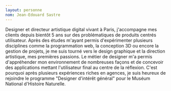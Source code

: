 ```yaml
---
layout: personne
nom: Jean-Edouard Sastre
---
```


Designer et directeur artistique digital vivant à Paris, j'accompagne mes clients depuis bientôt 5 ans sur des problématiques de produits centrés utilisateur. Après des études m'ayant permis d'expérimenter plusieurs disciplines comme la programmation web, la conception 3D ou encore la gestion de projets, je me suis tourné vers le design graphique et la direction artistique, mes premières passions. Le métier de designer m'a permis d'appréhender mon environnement de nombreuses façons et de concevoir des applications mettant l'utilisateur final au centre de la réflexion. C'est pourquoi après plusieurs expériences riches en agences, je suis heureux de rejoindre le programme "Designer d'intérêt général" pour le Muséum National d'Histoire Naturelle.